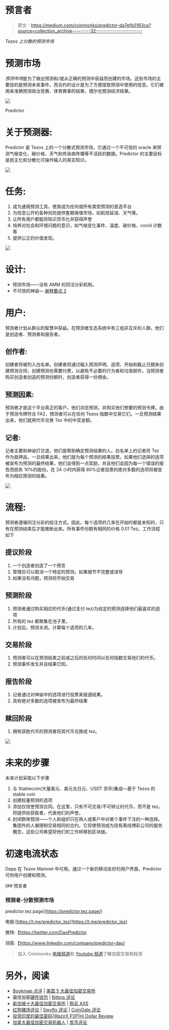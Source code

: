 # 预言者

> 原文：<https://medium.com/coinmonks/predictor-da7efb0163ca?source=collection_archive---------32----------------------->

*Tezos 上分散的预测市场*

# 预测市场

*预测市场*是为了做出预测和/或从正确的预测中获益而创建的市场。这些市场的主要目的是预测未来事件，而合约的设计是为了方便提取预测中使用的信息。它们被用来准确预测政治竞赛、体育赛事的结果，偶尔也预测经济结果。

![](img/98294fa1a23f0adef86b5888b3c50922.png)

Predictor

# 关于预测器:

Predictor 是 Tezos 上的一个分散式预测市场，它通过一个不可信的 oracle 来预测气候变化、碳价格、天气和传染病传播等不活跃的数据。Predictor 的主要目标是民主化和分散化可操作输入的真实知识。

![](img/25d4e5ad2fe8c49640094a110e005b52.png)

# 任务:

1.  成为通用预测工具，使其成为任何或所有类型预测的首选平台
2.  为信息公开的各种风险提供套期保值市场，如航班延误、天气等。
3.  让所有用户都能将知识货币化并获得声誉
4.  培养对社会和环境问题的意识，如气候变化事件、温度、碳价格、covid 计数等
5.  提供公正的价值发现。

![](img/16b006a87d1f915fc8070b1c52b20148.png)

# 设计:

*   预测市场——没有 AMM 的同注分彩机制。
*   不可信的神谕— [谢林要点 2](https://blog.ethereum.org/2014/03/28/schellingcoin-a-minimal-trust-universal-data-feed)

# 用户:

预测者计划从群众的智慧中获益。在预测者生态系统中有三组非互斥的人群。他们是创造者、预测者和报告者。

## 创作者:

创建者将被列入白名单。创建者将通过输入预测声明、选项、开始和截止日期来创建预测合同，创建预测也需要付费，以避免不必要的行为者和垃圾邮件。当预测者购买创造者创造的预测份额时，创造者获得一份佣金。

## 预测因素:

预测者才是这个平台真正的客户。他们浏览预测，并购买他们想要的预测令牌。由于预测令牌符合 FA2，预测者可以在任何 Tezos 指数中交易它们。一旦预测结果出来，他们就用代币兑换 Tez 中的中奖金额。

## 记者:

记者主要和神谕打交道。他们是帮助确定预测结果的人。白名单上的记者将 Tez 作为抵押品，一旦结果出来，他们就为每个预测的结果投票。如果他们选择的选项被宣布为预测的最终结果，他们会得到一点奖励，并且他们会因为每一个错误的报告而损失 10%的股份。在 24 小时内获得 80%记者投票的绝对多数的选项将被宣布为相应预测的结果。

![](img/b9432040097be4efcddd753c64f37864.png)

# 流程:

预测者遵循同注分彩的投注方式。因此，每个选项的几率在开始时都是未知的，只有在预测结束后才能推断出来。所有事件份额有相同的价格 0.01 Tez。工作流程如下

## 提议阶段

1.  一个创造者创造了一个预言
2.  管理员可以取消一个特定的预测，如果细节不完整或误导
3.  如果没有问题，预测将开始交易

## 预测阶段

1.  预测者通过购买相应的代币(通过支付 tez)为给定的预测选择他们最喜欢的选项
2.  所有的 tez 都聚集在池子里。
3.  计划后，预测关闭。计算每个选项的几率。

## 交易阶段

1.  预测者可以在预测结束之前或之后的任何时间以任何指数交易他们的代币。
2.  预测事件发生并且结果已知。

## 报告阶段

1.  记者通过对神谕中的选项进行投票来报道结果。
2.  具有绝对多数的选项被宣布为最终结果

## 赎回阶段

1.  拥有获胜代币的预测者将其代币兑换成 tez。

![](img/fdc480154181562fc5648594867763ca.png)

# 未来的步骤

未来计划采取以下步骤

1.  与 Stablecoin(大量美元、美元兑日元、USDT 货币)集成—基于 Tezos 的 stable coin
2.  创建标量预测的选项
3.  添加仅信誉预测合同。在这里，只有不可交易/不可转让的代币，而不是 tez，将提供给获胜者，代表他们的声誉。
4.  封闭群体预测——个人和组织只在熟人或客户中对某个事件下注的一种选择。集团外的人被限制交易相同的合约。它将使预测成为现有离线博彩公司的服务概念，这些公司希望将他们的工作转移到区块链。

# 初速电流状态

Dapp 在 Tezos Mainnet 中可用。通过一个新的移动友好的用户界面，Predictor 可供用户创建和预测。

 [## 预言者

### 预测者-分散预测市场

predictor.tez.page](https://predictor.tez.page/) 

电报:[https://t.me/predictor_tez](https://t.me/predictor_tez)

推特:【https://twitter.com/DaoPredictor 

领英:【https://www.linkedin.com/company/predictor-dao/ 

> 加入 Coinmonks [电报频道](https://t.me/coincodecap)和 [Youtube 频道](https://www.youtube.com/c/coinmonks/videos)了解加密交易和投资

# 另外，阅读

*   [Bookmap 点评](https://coincodecap.com/bookmap-review-2021-best-trading-software) | [美国 5 大最佳加密交易所](https://coincodecap.com/crypto-exchange-usa)
*   最佳加密[硬件钱包](/coinmonks/hardware-wallets-dfa1211730c6) | [Bitbns 评论](/coinmonks/bitbns-review-38256a07e161)
*   [新加坡十大最佳加密交易所](https://coincodecap.com/crypto-exchange-in-singapore) | [购买 AXS](https://coincodecap.com/buy-axs-token)
*   [红狗赌场评论](https://coincodecap.com/red-dog-casino-review) | [Swyftx 评论](https://coincodecap.com/swyftx-review) | [CoinGate 评论](https://coincodecap.com/coingate-review)
*   [投资印度的最佳密码](https://coincodecap.com/best-crypto-to-invest-in-india-in-2021)|[WazirX P2P](https://coincodecap.com/wazirx-p2p)|[Hi Dollar Review](https://coincodecap.com/hi-dollar-review)
*   [加拿大最佳加密交易机器人](https://coincodecap.com/5-best-crypto-trading-bots-in-canada) | [库币评论](https://coincodecap.com/kucoin-review)